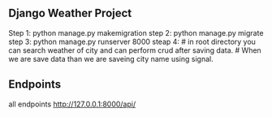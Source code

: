 ## Django Weather Project

Step 1:
    python manage.py makemigration
step 2: 
    python manage.py migrate
step 3:
    python manage.py runserver 8000
steap 4:
    # in root directory you can search weather of city and can perform crud after saving data.
    # When we are save data than we are saveing city name using signal.

## Endpoints
all endpoints
http://127.0.0.1:8000/api/
    
